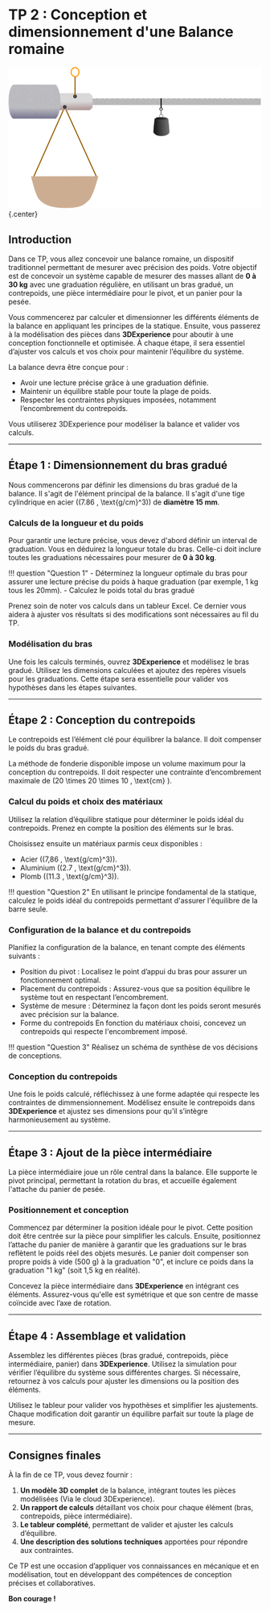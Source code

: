 # TP 2 : Conception et dimensionnement d'une Balance romaine

![](./images/balance.svg){.center}

## Introduction

Dans ce TP, vous allez concevoir une balance romaine, un dispositif traditionnel permettant de mesurer avec précision des poids. Votre objectif est de concevoir un système capable de mesurer des masses allant de **0 à 30 kg** avec une graduation régulière, en utilisant un bras gradué, un contrepoids, une pièce intermédiaire pour le pivot, et un panier pour la pesée.

Vous commencerez par calculer et dimensionner les différents éléments de la balance en appliquant les principes de la statique. Ensuite, vous passerez à la modélisation des pièces dans **3DExperience** pour aboutir à une conception fonctionnelle et optimisée. À chaque étape, il sera essentiel d’ajuster vos calculs et vos choix pour maintenir l’équilibre du système.

La balance devra être conçue pour :

- Avoir une lecture précise grâce à une graduation définie.
- Maintenir un équilibre stable pour toute la plage de poids.
- Respecter les contraintes physiques imposées, notamment l’encombrement du contrepoids.

Vous utiliserez 3DExperience pour modéliser la balance et valider vos calculs.

---

## Étape 1 : Dimensionnement du bras gradué

Nous commencerons par définir les dimensions du bras gradué de la balance. Il s'agit de l'élément principal de la balance. Il s'agit d'une tige cylindrique en acier (\(7.86 \, \text{g/cm}^3\)) de **diamètre 15 mm**. 

### Calculs de la longueur et du poids

Pour garantir une lecture précise, vous devez d'abord définir un interval de graduation. Vous en déduirez la longueur totale du bras. Celle-ci doit inclure toutes les graduations nécessaires pour mesurer de **0 à 30 kg**.

!!! question "Question 1"
    - Déterminez la longueur optimale du bras pour assurer une lecture précise du poids à haque graduation (par exemple, 1 kg tous les 20mm).
    - Calculez le poids total du bras gradué

Prenez soin de noter vos calculs dans un tableur Excel. Ce dernier vous aidera à ajuster vos résultats si des modifications sont nécessaires au fil du TP.

### Modélisation du bras

Une fois les calculs terminés, ouvrez **3DExperience** et modélisez le bras gradué. Utilisez les dimensions calculées et ajoutez des repères visuels pour les graduations. Cette étape sera essentielle pour valider vos hypothèses dans les étapes suivantes.

---

## Étape 2 : Conception du contrepoids

Le contrepoids est l’élément clé pour équilibrer la balance. Il doit compenser le poids du bras gradué.

La méthode de fonderie disponible impose un volume maximum pour la conception du contrepoids. Il doit respecter une contrainte d’encombrement maximale de \(20 \times 20 \times 10 \, \text{cm}
\). 

### Calcul du poids et choix des matériaux

Utilisez la relation d’équilibre statique pour déterminer le poids idéal du contrepoids. Prenez en compte la position des éléments sur le bras.

Choisissez ensuite un matériaux parmis ceux disponibles :

  - Acier (\(7,86 \, \text{g/cm}^3\)).
  - Aluminium (\(2.7 \, \text{g/cm}^3\)).
  - Plomb (\(11.3 \, \text{g/cm}^3\)).

!!! question "Question 2"
    En utilisant le principe fondamental de la statique, calculez le poids idéal du contrepoids permettant d'assurer l'équilibre de la barre seule.


### Configuration de la balance et du contrepoids

Planifiez la configuration de la balance, en tenant compte des éléments suivants :

- Position du pivot : Localisez le point d’appui du bras pour assurer un fonctionnement optimal.
- Placement du contrepoids : Assurez-vous que sa position équilibre le système tout en respectant l’encombrement.
- Système de mesure : Déterminez la façon dont les poids seront mesurés avec précision sur la balance.
- Forme du contrepoids En fonction du matériaux choisi, concevez un contrepoids qui respecte l'encombrement imposé. 

!!! question "Question 3"
    Réalisez un schéma de synthèse de vos décisions de conceptions.

### Conception du contrepoids

Une fois le poids calculé, réfléchissez à une forme adaptée qui respecte les contraintes de dimmensionnement. Modélisez ensuite le contrepoids dans **3DExperience** et ajustez ses dimensions pour qu’il s’intègre harmonieusement au système.

---

## Étape 3 : Ajout de la pièce intermédiaire

La pièce intermédiaire joue un rôle central dans la balance. Elle supporte le pivot principal, permettant la rotation du bras, et accueille également l'attache du panier de pesée.

### Positionnement et conception

Commencez par déterminer la position idéale pour le pivot. Cette position doit être centrée sur la pièce pour simplifier les calculs. Ensuite, positionnez l’attache du panier de manière à garantir que les graduations sur le bras reflètent le poids réel des objets mesurés. Le panier doit compenser son propre poids à vide (500 g) à la graduation "0", et inclure ce poids dans la graduation "1 kg" (soit 1,5 kg en réalité).

Concevez la pièce intermédiaire dans **3DExperience** en intégrant ces éléments. Assurez-vous qu'elle est symétrique et que son centre de masse coïncide avec l’axe de rotation.

---

## Étape 4 : Assemblage et validation

Assemblez les différentes pièces (bras gradué, contrepoids, pièce intermédiaire, panier) dans **3DExperience**. Utilisez la simulation pour vérifier l’équilibre du système sous différentes charges. Si nécessaire, retournez à vos calculs pour ajuster les dimensions ou la position des éléments.

Utilisez le tableur pour valider vos hypothèses et simplifier les ajustements. Chaque modification doit garantir un équilibre parfait sur toute la plage de mesure.

---

## Consignes finales

À la fin de ce TP, vous devez fournir :

1. **Un modèle 3D complet** de la balance, intégrant toutes les pièces modélisées (Via le cloud 3DExperience).
2. **Un rapport de calculs** détaillant vos choix pour chaque élément (bras, contrepoids, pièce intermédiaire).
3. **Le tableur complété**, permettant de valider et ajuster les calculs d’équilibre.
4. **Une description des solutions techniques** apportées pour répondre aux contraintes.

Ce TP est une occasion d’appliquer vos connaissances en mécanique et en modélisation, tout en développant des compétences de conception précises et collaboratives.

**Bon courage !**
```